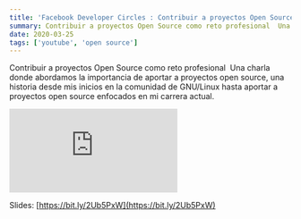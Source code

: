 ```yaml
---
title: 'Facebook Developer Circles : Contribuir a proyectos Open Source como reto profesional'
summary: Contribuir a proyectos Open Source como reto profesional  Una charla donde abordamos la importancia de aportar a proyectos open source
date: 2020-03-25
tags: ['youtube', 'open source']
---
```


Contribuir a proyectos Open Source como reto profesional  Una charla donde abordamos la importancia de aportar a proyectos open source, una historia desde mis inicios en la comunidad de GNU/Linux hasta aportar a proyectos open source enfocados en mi carrera actual.

<div className="embed-container">
<iframe src="https://www.youtube.com/embed/YwmzKxfRBBE" title="YouTube video player" frameborder="0" allow="accelerometer; autoplay; clipboard-write; encrypted-media; gyroscope; picture-in-picture" allowfullscreen></iframe>
</div>

Slides: [https://bit.ly/2Ub5PxW](https://bit.ly/2Ub5PxW)
